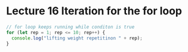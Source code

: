 # Lecture 16 Iteration for the for loop 

```js
// for loop keeps running while conditon is true
for (let rep = 1; rep <= 10; rep++) {
  console.log("lifting weight repetitinon " + rep);
}

```

